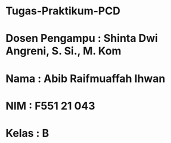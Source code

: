 # Tugas-Praktikum-PCD

# Dosen Pengampu : Shinta Dwi Angreni, S. Si., M. Kom
# Nama : Abib Raifmuaffah Ihwan
# NIM : F551 21 043
# Kelas : B
